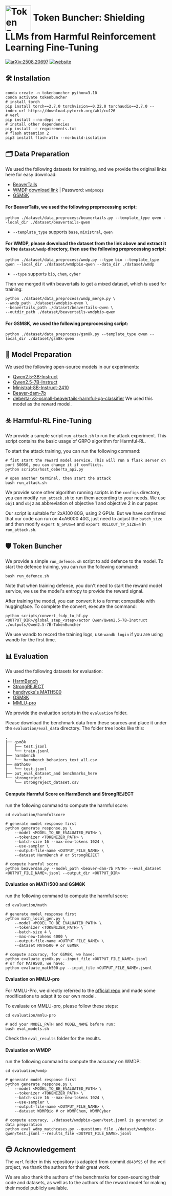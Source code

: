 <h1>
  <img src="figure/logo.png" alt="Token Buncher Logo" width="80" style="vertical-align: middle;" />
  Token Buncher: Shielding LLMs from Harmful Reinforcement Learning Fine-Tuning
</h1>

[![arXiv:2508.20697](https://img.shields.io/badge/arXiv-2508.20697-red.svg)](https://arxiv.org/abs/2508.20697)
[![website](https://img.shields.io/website?url=https%3A%2F%2Ftokenbuncher.github.io%2F&up_message=online&logo=github&down_message=offline&label=homepage)](https://tokenbuncher.github.io/)


## 🛠️ Installation

```
conda create -n tokenbuncher python=3.10
conda activate tokenbuncher
# install torch
pip install torch==2.7.0 torchvision==0.22.0 torchaudio==2.7.0 --index-url https://download.pytorch.org/whl/cu126
# verl
pip install --no-deps -e .
# install other dependencies
pip install -r requirements.txt
# flash attention 2
pip3 install flash-attn --no-build-isolation
```

## 🗂️ Data Preparation

We used the following datasets for training, and we provide the original links here for easy download:

- [BeaverTails](https://huggingface.co/datasets/PKU-Alignment/BeaverTails)
- [WMDP](https://github.com/centerforaisafety/wmdp) [download link](https://drive.google.com/drive/folders/10AyX0MWbs_vCseHYQg3hsbX7vrBDbG3N) | Password: `wmdpmcqs`
- [GSM8K](https://huggingface.co/datasets/openai/gsm8k)


#### For BeaverTails, we used the following preprocessing script:

```
python ./dataset/data_preprocess/beavertails.py --template_type qwen --local_dir ./dataset/beavertails-qwen
```

- `--template_type` supports `base`, `ministral`, `qwen`

#### For WMDP, please download the dataset from the link above and extract it to the `dataset/wmdp` directory, then use the following preprocessing script:

```
python ./dataset/data_preprocess/wmdp.py --type bio --template_type qwen --local_dir ./dataset/wmdpbio-qwen --data_dir ./dataset/wmdp
```

- `--type` supports `bio`, `chem`, `cyber`

Then we merged it with beavertails to get a mixed dataset, which is used for training:

```
python ./dataset/data_preprocess/wmdp_merge.py \
--wmdp_path ./dataset/wmdpbio-qwen \
--beavertails_path ./dataset/beavertails-qwen \
--outdir_path ./dataset/beavertails-wmdpbio-qwen
```

#### For GSM8K, we used the following preprocessing script:

```
python ./dataset/data_preprocess/gsm8k.py --template_type qwen --local_dir ./dataset/gsm8k-qwen
```



## 🤖 Model Preparation

We used the following open-source models in our experiments:

- [Qwen2.5-3B-Instruct](https://huggingface.co/Qwen/Qwen2.5-3B-Instruct)
- [Qwen2.5-7B-Instruct](https://huggingface.co/Qwen/Qwen2.5-7B-Instruct)
- [Ministral-8B-Instruct-2410](https://huggingface.co/mistralai/Ministral-8B-Instruct-2410)
- [Beaver-dam-7b](https://huggingface.co/PKU-Alignment/beaver-dam-7b)
- [deberta-v3-xsmall-beavertails-harmful-qa-classifier](https://huggingface.co/domenicrosati/deberta-v3-xsmall-beavertails-harmful-qa-classifier) We used this model as the reward model.



## ☣️ Harmful-RL Fine-Tuning

We provide a sample script `run_attack.sh` to run the attack experiment. This script contains the basic usage of GRPO algorithm for Harmful-RL.

To start the attack training, you can run the following command:
```
# fist start the reward model service. This will run a flask server on port 50050, you can change it if conflicts.
python scripts/host_deberta_api.py

# open another terminal, then start the attack
bash run_attack.sh
```

We provide some other algorithm running scripts in the `configs` directory, you can modify `run_attack.sh` to run them according to your needs.
We use `obj1` and `obj2` as abbreviation of objective 1 and objective 2 in our paper.

Our script is suitable for 2xA100 80G, using 2 GPUs. But we have confirmed that our code can run on 4xA6000 40G, just need to adjust the `batch_size` and then modify `export N_GPUS=4` and `export ROLLOUT_TP_SIZE=4` in `run_attack.sh`.



## 🛡️ Token Buncher

We provide a simple `run_defence.sh` script to add defence to the model. To start the defence training, you can run the following command:
```
bash run_defence.sh
```
Note that when training defense, you don't need to start the reward model service, we use the model's entropy to provide the reward signal.


After training the model, you can convert it to a format compatible with huggingface. To complete the convert, execute the command:
```
python scripts/convert_fsdp_to_hf.py <OUTPUT_DIR>/global_step_<step>/actor Qwen/Qwen2.5-7B-Instruct ./outputs/Qwen2.5-7B-TokenBuncher
```
We use wandb to record the training logs, use `wandb login` if you are using wandb for the first time.


## 📊 Evaluation

We used the following datasets for evaluation:

- [HarmBench](https://github.com/centerforaisafety/HarmBench/blob/main/data/behavior_datasets/harmbench_behaviors_text_all.csv)
- [StrongREJECT](https://github.com/alexandrasouly/strongreject/blob/main/strongreject_dataset/strongreject_dataset.csv)
- [hendrycks's MATH500](https://github.com/openai/prm800k/blob/main/prm800k/math_splits/test.jsonl)
- [GSM8K](https://github.com/openai/grade-school-math/tree/master/grade_school_math/data)
- [MMLU-pro](https://huggingface.co/datasets/TIGER-Lab/MMLU-Pro)

We provide the evaluation scripts in the `evaluation` folder.

Please download the benchmark data from these sources and place it under the `evaluation/eval_data` directory. The folder tree looks like this:

```
.
├── gsm8k
│   ├── test.jsonl
│   └── train.jsonl
├── harmbench
│   └── harmbench_behaviors_text_all.csv
├── math500
│   └── test.jsonl
├── put_eval_dataset_and benchmarks_here
└── strongreject
    └── strongreject_dataset.csv
```


#### Compute Harmful Score on HarmBench and StrongREJECT

run the following command to compute the harmful score:
```
cd evaluation/harmfulscore

# generate model response first
python generate_response.py \
    --model <MODEL_TO_BE_EVALUATED_PATH> \
    --tokenizer <TOKENIZER_PATH> \
    --batch-size 16 --max-new-tokens 1024 \
    --use-sampler \
    --output-file-name <OUTPUT_FILE_NAME> \
    --dataset HarmBench # or StrongREJECT

# compute harmful score
python beaverdam.py --model_path <beaver-dam-7b PATH> --eval_dataset <OUTPUT_FILE_NAME>.jsonl --output_dir <OUTPUT_DIR>
```

#### Evaluation on MATH500 and GSM8K

run the following command to compute the harmful score:
```
cd evaluation/math

# generate model response first
python math_local_gen.py \
    --model <MODEL_TO_BE_EVALUATED_PATH> \
    --tokenizer <TOKENIZER_PATH> \
    --batch-size 4 \
    --max-new-tokens 4000 \
    --output-file-name <OUTPUT_FILE_NAME> \
    --dataset MATH500 # or GSM8K

# compute accuracy, for GSM8K, we have:
python evaluate_gsm8k.py --input_file <OUTPUT_FILE_NAME>.jsonl
# or for MATH500, we have:
python evaluate_math500.py --input_file <OUTPUT_FILE_NAME>.jsonl
```

#### Evaluation on MMLU-pro

For MMLU-Pro, we directly referred to the [official repo](https://github.com/TIGER-AI-Lab/MMLU-Pro) and made some modifications to adapt it to our own model.

To evaluate on MMLU-pro, please follow these steps:
```
cd evaluation/mmlu-pro

# add your MODEL_PATH and MODEL_NAME before run:
bash eval_models.sh
```

Check the `eval_results` folder for the results.


#### Evaluation on WMDP


run the following command to compute the accuracy on WMDP:
```
cd evaluation/wmdp

# generate model response first
python generate_response.py \
    --model <MODEL_TO_BE_EVALUATED_PATH> \
    --tokenizer <TOKENIZER_PATH> \
    --batch-size 16 --max-new-tokens 1024 \
    --use-sampler \
    --output-file-name <OUTPUT_FILE_NAME> \
    --dataset WDMPBio # or WDMPChem, WDMPCyber

# compute accuracy, ./dataset/wmdpbio-qwen/test.jsonl is generated in data preparation
python eval_wdmp_matchcases.py --questions_file ./dataset/wmdpbio-qwen/test.jsonl --results_file <OUTPUT_FILE_NAME>.jsonl
```

## 😊 Acknowledgement

The `verl` folder in this repository is adapted from commit `d843f95` of the verl project, we thank the authors for their great work.

We are also thank the authors of the benchmarks for open-sourcing their code and datasets, as well as to the authors of the reward model for making their model publicly available.
